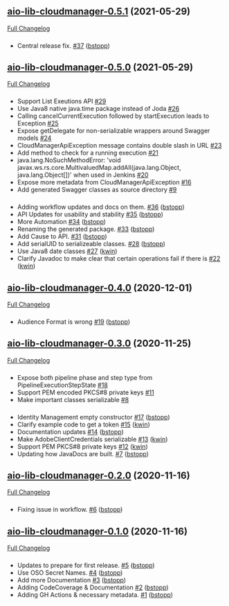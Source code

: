 #

## [aio-lib-cloudmanager-0.5.1](https://github.com/adobe/aio-lib-java-cloudmanager/tree/aio-lib-cloudmanager-0.5.1) (2021-05-29)

[Full Changelog](https://github.com/adobe/aio-lib-java-cloudmanager/compare/aio-lib-cloudmanager-0.5.0...aio-lib-cloudmanager-0.5.1)

###

- Central release fix. [\#37](https://github.com/adobe/aio-lib-java-cloudmanager/pull/37) ([bstopp](https://github.com/bstopp))

## [aio-lib-cloudmanager-0.5.0](https://github.com/adobe/aio-lib-java-cloudmanager/tree/aio-lib-cloudmanager-0.5.0) (2021-05-29)

[Full Changelog](https://github.com/adobe/aio-lib-java-cloudmanager/compare/aio-lib-cloudmanager-0.4.0...aio-lib-cloudmanager-0.5.0)

###

- Support List Exeutions API [\#29](https://github.com/adobe/aio-lib-java-cloudmanager/issues/29)
- Use Java8 native java.time package instead of Joda [\#26](https://github.com/adobe/aio-lib-java-cloudmanager/issues/26)
- Calling cancelCurrentExecution followed by startExecution leads to Exception [\#25](https://github.com/adobe/aio-lib-java-cloudmanager/issues/25)
- Expose getDelegate for non-serializable wrappers around Swagger models [\#24](https://github.com/adobe/aio-lib-java-cloudmanager/issues/24)
- CloudManagerApiException message contains double slash in URL [\#23](https://github.com/adobe/aio-lib-java-cloudmanager/issues/23)
- Add method to check for a running execution [\#21](https://github.com/adobe/aio-lib-java-cloudmanager/issues/21)
- java.lang.NoSuchMethodError: 'void javax.ws.rs.core.MultivaluedMap.addAll\(java.lang.Object, java.lang.Object\[\]\)' when used in Jenkins [\#20](https://github.com/adobe/aio-lib-java-cloudmanager/issues/20)
- Expose more metadata from CloudManagerApiException [\#16](https://github.com/adobe/aio-lib-java-cloudmanager/issues/16)
- Add generated Swagger classes as source directory [\#9](https://github.com/adobe/aio-lib-java-cloudmanager/issues/9)

###

- Adding workflow updates and docs on them. [\#36](https://github.com/adobe/aio-lib-java-cloudmanager/pull/36) ([bstopp](https://github.com/bstopp))
- API Updates for usability and stability [\#35](https://github.com/adobe/aio-lib-java-cloudmanager/pull/35) ([bstopp](https://github.com/bstopp))
- More Automation [\#34](https://github.com/adobe/aio-lib-java-cloudmanager/pull/34) ([bstopp](https://github.com/bstopp))
- Renaming the generated package. [\#33](https://github.com/adobe/aio-lib-java-cloudmanager/pull/33) ([bstopp](https://github.com/bstopp))
- Add Cause to API. [\#31](https://github.com/adobe/aio-lib-java-cloudmanager/pull/31) ([bstopp](https://github.com/bstopp))
- Add serialUID to serializeable classes. [\#28](https://github.com/adobe/aio-lib-java-cloudmanager/pull/28) ([bstopp](https://github.com/bstopp))
- Use Java8 date classes [\#27](https://github.com/adobe/aio-lib-java-cloudmanager/pull/27) ([kwin](https://github.com/kwin))
- Clarify Javadoc to make clear that certain operations fail if there is [\#22](https://github.com/adobe/aio-lib-java-cloudmanager/pull/22) ([kwin](https://github.com/kwin))

## [aio-lib-cloudmanager-0.4.0](https://github.com/adobe/aio-lib-java-cloudmanager/tree/aio-lib-cloudmanager-0.4.0) (2020-12-01)

[Full Changelog](https://github.com/adobe/aio-lib-java-cloudmanager/compare/aio-lib-cloudmanager-0.3.0...aio-lib-cloudmanager-0.4.0)

###

- Audience Format is wrong [\#19](https://github.com/adobe/aio-lib-java-cloudmanager/pull/19) ([bstopp](https://github.com/bstopp))

## [aio-lib-cloudmanager-0.3.0](https://github.com/adobe/aio-lib-java-cloudmanager/tree/aio-lib-cloudmanager-0.3.0) (2020-11-25)

[Full Changelog](https://github.com/adobe/aio-lib-java-cloudmanager/compare/aio-lib-cloudmanager-0.2.0...aio-lib-cloudmanager-0.3.0)

###

- Expose both pipeline phase and step type from PipelineExecutionStepState [\#18](https://github.com/adobe/aio-lib-java-cloudmanager/issues/18)
- Support PEM encoded PKCS\#8 private keys [\#11](https://github.com/adobe/aio-lib-java-cloudmanager/issues/11)
- Make important classes serializable [\#8](https://github.com/adobe/aio-lib-java-cloudmanager/issues/8)

###

- Identity Management empty constructor [\#17](https://github.com/adobe/aio-lib-java-cloudmanager/pull/17) ([bstopp](https://github.com/bstopp))
- Clarify example code to get a token [\#15](https://github.com/adobe/aio-lib-java-cloudmanager/pull/15) ([kwin](https://github.com/kwin))
- Documentation updates [\#14](https://github.com/adobe/aio-lib-java-cloudmanager/pull/14) ([bstopp](https://github.com/bstopp))
- Make AdobeClientCredentials serializable [\#13](https://github.com/adobe/aio-lib-java-cloudmanager/pull/13) ([kwin](https://github.com/kwin))
- Support PEM PKCS\#8 private keys [\#12](https://github.com/adobe/aio-lib-java-cloudmanager/pull/12) ([kwin](https://github.com/kwin))
- Updating how JavaDocs are built. [\#7](https://github.com/adobe/aio-lib-java-cloudmanager/pull/7) ([bstopp](https://github.com/bstopp))

## [aio-lib-cloudmanager-0.2.0](https://github.com/adobe/aio-lib-java-cloudmanager/tree/aio-lib-cloudmanager-0.2.0) (2020-11-16)

[Full Changelog](https://github.com/adobe/aio-lib-java-cloudmanager/compare/aio-lib-cloudmanager-0.1.0...aio-lib-cloudmanager-0.2.0)

###

- Fixing issue in workflow. [\#6](https://github.com/adobe/aio-lib-java-cloudmanager/pull/6) ([bstopp](https://github.com/bstopp))

## [aio-lib-cloudmanager-0.1.0](https://github.com/adobe/aio-lib-java-cloudmanager/tree/aio-lib-cloudmanager-0.1.0) (2020-11-16)

[Full Changelog](https://github.com/adobe/aio-lib-java-cloudmanager/compare/05c447c0b929e62c320a7cc8b262da65a58708a4...aio-lib-cloudmanager-0.1.0)

###

- Updates to prepare for first release. [\#5](https://github.com/adobe/aio-lib-java-cloudmanager/pull/5) ([bstopp](https://github.com/bstopp))
- Use OSO Secret Names. [\#4](https://github.com/adobe/aio-lib-java-cloudmanager/pull/4) ([bstopp](https://github.com/bstopp))
- Add more Documentation [\#3](https://github.com/adobe/aio-lib-java-cloudmanager/pull/3) ([bstopp](https://github.com/bstopp))
- Adding CodeCoverage & Documentation [\#2](https://github.com/adobe/aio-lib-java-cloudmanager/pull/2) ([bstopp](https://github.com/bstopp))
- Adding GH Actions & necessary metadata. [\#1](https://github.com/adobe/aio-lib-java-cloudmanager/pull/1) ([bstopp](https://github.com/bstopp))



